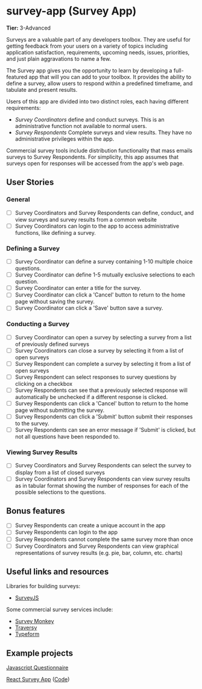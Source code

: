 # survey-app (Survey App)

**Tier:** 3-Advanced

Surveys are a valuable part of any developers toolbox. They are useful for
getting feedback from your users on a variety of topics including application
satisfaction, requirements, upcoming needs, issues, priorities, and just plain
aggravations to name a few.

The Survey app gives you the opportunity to learn by developing a full-featured
app that will you can add to your toolbox. It provides the ability to define a
survey, allow users to respond within a predefined timeframe, and tabulate
and present results.

Users of this app are divided into two distinct roles, each having different
requirements:

-   _Survey Coordinators_ define and conduct surveys. This is an administrative
    function not available to normal users.
-   _Survey Respondents_ Complete surveys and view results. They have no
    administrative privileges within the app.

Commercial survey tools include distribution functionality that mass emails
surveys to Survey Respondents. For simplicity, this app assumes that surveys
open for responses will be accessed from the app's web page.

## User Stories

### General

-   [ ] Survey Coordinators and Survey Respondents can define, conduct, and
        view surveys and survey results from a common website
-   [ ] Survey Coordinators can login to the app to access administrative
        functions, like defining a survey.

### Defining a Survey

-   [ ] Survey Coordinator can define a survey containing 1-10 multiple choice
        questions.
-   [ ] Survey Coordinator can define 1-5 mutually exclusive selections to each
        question.
-   [ ] Survey Coordinator can enter a title for the survey.
-   [ ] Survey Coordinator can click a 'Cancel' button to return to the home
        page without saving the survey.
-   [ ] Survey Coordinator can click a 'Save' button save a survey.

### Conducting a Survey

-   [ ] Survey Coordinator can open a survey by selecting a survey from a
        list of previously defined surveys
-   [ ] Survey Coordinators can close a survey by selecting it from a list of
        open surveys
-   [ ] Survey Respondent can complete a survey by selecting it from a list of
        open surveys
-   [ ] Survey Respondent can select responses to survey questions by clicking
        on a checkbox
-   [ ] Survey Respondents can see that a previously selected response will
        automatically be unchecked if a different response is clicked.
-   [ ] Survey Respondents can click a 'Cancel' button to return to the home
        page without submitting the survey.
-   [ ] Survey Respondents can click a 'Submit' button submit their responses
        to the survey.
-   [ ] Survey Respondents can see an error message if 'Submit' is clicked,
        but not all questions have been responded to.

### Viewing Survey Results

-   [ ] Survey Coordinators and Survey Respondents can select the survey to
        display from a list of closed surveys
-   [ ] Survey Coordinators and Survey Respondents can view survey results as
        in tabular format showing the number of responses for each of the possible
        selections to the questions.

## Bonus features

-   [ ] Survey Respondents can create a unique account in the app
-   [ ] Survey Respondents can login to the app
-   [ ] Survey Respondents cannot complete the same survey more than once
-   [ ] Survey Coordinators and Survey Respondents can view graphical
        representations of survey results (e.g. pie, bar, column, etc. charts)

## Useful links and resources

Libraries for building surveys:

-   [SurveyJS](https://surveyjs.io/Overview/Library/)

Some commercial survey services include:

-   [Survey Monkey](https://www.surveymonkey.com/)
-   [Traversy](https://youtu.be/SSDED3XKz-0)
-   [Typeform](https://www.typeform.com/)

## Example projects

[Javascript Questionnaire](https://codepen.io/amyfu/pen/oLChg)

[React Survey App](https://chamatt.github.io/survey-web-app/#/) ([Code](https://github.com/chamatt/survey-web-app))